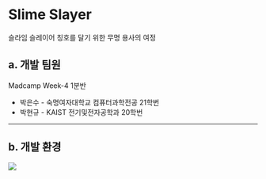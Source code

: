 # Slime Slayer
슬라임 슬레이어 칭호를 달기 위한 무명 용사의 여정



## a. 개발 팀원

Madcamp Week-4 1분반

- 박은수 - 숙명여자대학교 컴퓨터과학전공 21학번
- 박현규 - KAIST 전기및전자공학과 20학번

---

## b. 개발 환경
<img src="https://img.shields.io/badge/unity-ffffff?style=for-the-badge&logo=Unity&logoColor=black">
